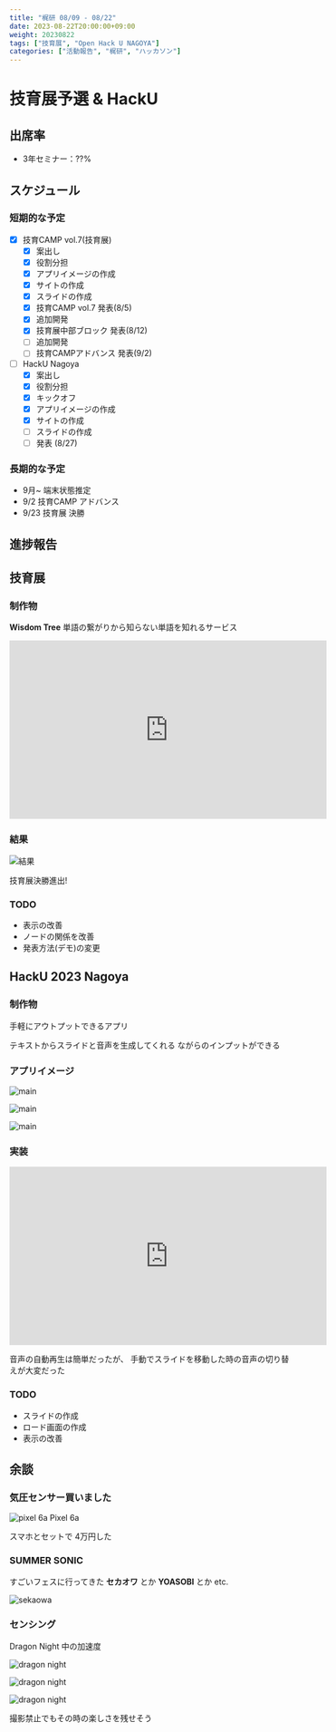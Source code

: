 ```yaml
---
title: "梶研 08/09 - 08/22"
date: 2023-08-22T20:00:00+09:00
weight: 20230822
tags: ["技育展", "Open Hack U NAGOYA"]
categories: ["活動報告", "梶研", "ハッカソン"]
---
```



# 技育展予選 & HackU

## 出席率
- 3年セミナー：??%

## スケジュール
### 短期的な予定
- [x] 技育CAMP vol.7(技育展)
  - [x] 案出し
  - [x] 役割分担
  - [x] アプリイメージの作成
  - [x] サイトの作成
  - [x] スライドの作成
  - [x] 技育CAMP vol.7 発表(8/5)
  - [x] 追加開発
  - [x] 技育展中部ブロック 発表(8/12)
  - [ ] 追加開発
  - [ ] 技育CAMPアドバンス 発表(9/2)
- [ ] HackU Nagoya
  - [x] 案出し
  - [x] 役割分担
  - [x] キックオフ
  - [x] アプリイメージの作成
  - [x] サイトの作成
  - [ ] スライドの作成
  - [ ] 発表 (8/27)

### 長期的な予定
- 9月~ 端末状態推定
- 9/2 技育CAMP アドバンス
- 9/23 技育展 決勝

## 進捗報告
## 技育展
### 制作物
**Wisdom Tree**
単語の繋がりから知らない単語を知れるサービス

<iframe width="560" height="315" src="https://www.youtube.com/embed/6Ipzoq80AZY?si=eBYGUndlLVIpseNf" title="YouTube video player" frameborder="0" allow="accelerometer; autoplay; clipboard-write; encrypted-media; gyroscope; picture-in-picture; web-share" allowfullscreen></iframe>


### 結果
![結果](images/geek.jpeg)

技育展決勝進出!


### TODO
- 表示の改善
- ノードの関係を改善
- 発表方法(デモ)の変更


## HackU 2023 Nagoya
### 制作物
手軽にアウトプットできるアプリ

テキストからスライドと音声を生成してくれる
ながらのインプットができる

### アプリイメージ
![main](images/pc-main.png)

![main](images/pc-user.png)

![main](images/pc-post.png)


### 実装
<iframe width="560" height="315" src="https://www.youtube.com/embed/JKM-eRHnC4s?si=0WddEMaYwnSwyi8a" title="YouTube video player" frameborder="0" allow="accelerometer; autoplay; clipboard-write; encrypted-media; gyroscope; picture-in-picture; web-share" allowfullscreen></iframe>

音声の自動再生は簡単だったが、
手動でスライドを移動した時の音声の切り替えが大変だった


### TODO
- スライドの作成
- ロード画面の作成
- 表示の改善


## 余談
### 気圧センサー買いました
![pixel 6a](images/pixcel6a.jpg)
Pixel 6a

スマホとセットで 4万円した

### SUMMER SONIC
すごいフェスに行ってきた
**セカオワ** とか **YOASOBI** とか etc.

![sekaowa](images/sekaowa.png)



### センシング
Dragon Night 中の加速度

![dragon night](images/dragon_night_x.png)

![dragon night](images/dragon_night_y.png)

![dragon night](images/dragon_night_z.png)


撮影禁止でもその時の楽しさを残せそう
